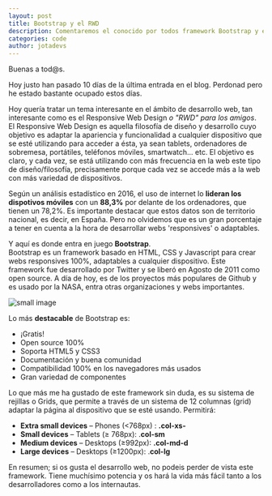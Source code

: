 ```yaml
---
layout: post
title: Bootstrap y el RWD
description: Comentaremos el conocido por todos framework Bootstrap y el Responsive Web Design a día de hoy
categories: code
author: jotadevs
---
```


Buenas a tod@s.

Hoy justo han pasado 10 días de la última entrada en el blog. Perdonad pero he estado bastante ocupado estos días.

Hoy quería tratar un tema interesante en el ámbito de desarrollo web, tan interesante como es el Responsive Web Design _o "RWD" para los amigos_. El Responsive Web Design es aquella filosofía de diseño y desarrollo cuyo objetivo es adaptar la apariencia y funcionalidad a cualquier dispositivo que se esté utilizando para acceder a ésta, ya sean tablets, ordenadores de sobremesa, portátiles, teléfonos móviles, smartwatch... etc. El objetivo es claro, y cada vez, se está utilizando con más frecuencia en la web este tipo de diseño/filosofía, precisamente porque cada vez se accede más a la web con más variedad de dispositivos.

Según un análisis estadístico en 2016, el uso de internet lo **lideran los dispotivos móviles** con un **88,3%** por delante de los ordenadores, que tienen un 78,2%. Es importante destacar que estos datos son de territorio nacional, es decir, en España. Pero no olvidemos que es un gran porcentaje a tener en cuenta a la hora de desarrollar webs 'responsives' o adaptables.

Y aquí es donde entra en juego **Bootstrap**.  
Bootstrap es un framework basado en HTML, CSS y Javascript para crear webs responsives 100%, adaptables a cualquier dispositivo. Este framework fue desarrollado por Twitter y se liberó en Agosto de 2011 como open source. A día de hoy, es de los proyectos más populares de Github y es usado por la NASA, entra otras organizaciones y webs importantes.

![small image]({{site.baseurl}}/images/bootstrap.png)

Lo más **destacable** de Bootstrap es:

-   ¡Gratis!
-   Open source 100%
-   Soporta HTML5 y CSS3
-   Documentación y buena comunidad
-   Compatibilidad 100% en los navegadores más usados
-   Gran variedad de componentes

Lo que más me ha gustado de este framework sin duda, es su sistema de rejillas o Grids, que permite a través de un sistema de 12 columnas (grid) adaptar la página al dispositivo que se esté usando. Permitirá:

-   **Extra small devices** – Phones (<768px) : **.col-xs-**
-   **Small devices** – Tablets (≥ 768px): .**col-sm**
-   **Medium devices** – Desktops (≥992px): **.col-md-d**
-   **Large devices** – Desktops (≥1200px): .**col-lg**

En resumen; si os gusta el desarrollo web, no podeis perder de vista este framework. Tiene muchísimo potencia y os hará la vida más fácil tanto a los desarrolladores como a los internautas.
